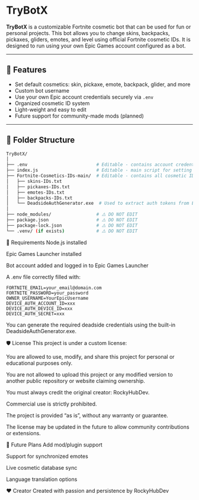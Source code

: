 # TryBotX

**TryBotX** is a customizable Fortnite cosmetic bot that can be used for fun or personal projects. This bot allows you to change skins, backpacks, pickaxes, gliders, emotes, and level using official Fortnite cosmetic IDs. It is designed to run using your own Epic Games account configured as a bot.

---

## 🔧 Features

- Set default cosmetics: skin, pickaxe, emote, backpack, glider, and more
- Custom bot username
- Use your own Epic account credentials securely via `.env`
- Organized cosmetic ID system
- Light-weight and easy to edit
- Future support for community-made mods (planned)

---

## 📁 Folder Structure

```bash
TryBotX/
│
├── .env                          # Editable - contains account credentials and bot owner info
├── index.js                      # Editable - main script for setting default cosmetics
├── Fortnite-Cosmetics-IDs-main/  # Editable - contains all cosmetic IDs and a token generator
│   ├── skins-IDs.txt
│   ├── pickaxes-IDs.txt
│   ├── emotes-IDs.txt
│   ├── backpacks-IDs.txt
│   └── DeadsideAuthGenerator.exe  # Used to extract auth tokens from Epic Games Launcher
│
├── node_modules/                 # ⚠️ DO NOT EDIT
├── package.json                  # ⚠️ DO NOT EDIT
├── package-lock.json             # ⚠️ DO NOT EDIT
└── .venv/ (if exists)            # ⚠️ DO NOT EDIT
```

🧪 Requirements
Node.js installed

Epic Games Launcher installed

Bot account added and logged in to Epic Games Launcher

A .env file correctly filled with:

```env
FORTNITE_EMAIL=your_email@domain.com
FORTNITE_PASSWORD=your_password
OWNER_USERNAME=YourEpicUsername
DEVICE_AUTH_ACCOUNT_ID=xxx
DEVICE_AUTH_DEVICE_ID=xxx
DEVICE_AUTH_SECRET=xxx
```

You can generate the required deadside credentials using the built-in DeadsideAuthGenerator.exe.

🛡️ License
This project is under a custom license:

You are allowed to use, modify, and share this project for personal or educational purposes only.

You are not allowed to upload this project or any modified version to another public repository or website claiming ownership.

You must always credit the original creator: RockyHubDev.

Commercial use is strictly prohibited.

The project is provided “as is”, without any warranty or guarantee.

The license may be updated in the future to allow community contributions or extensions.

🚀 Future Plans
Add mod/plugin support

Support for synchronized emotes

Live cosmetic database sync

Language translation options

❤️ Creator
Created with passion and persistence by RockyHubDev
